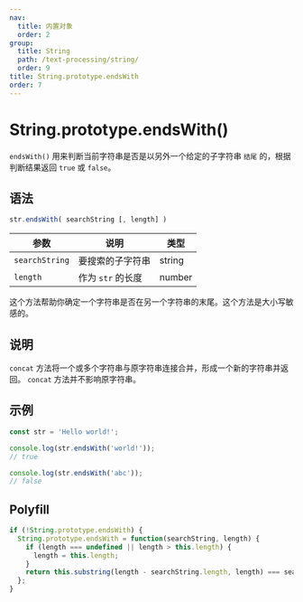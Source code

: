 ```yaml
---
nav:
  title: 内置对象
  order: 2
group:
  title: String
  path: /text-processing/string/
  order: 9
title: String.prototype.endsWith
order: 7
---
```


# String.prototype.endsWith()

`endsWith()` 用来判断当前字符串是否是以另外一个给定的子字符串 `结尾` 的，根据判断结果返回 `true` 或 `false`。

## 语法

```js
str.endsWith( searchString [, length] )
```

| 参数           | 说明              | 类型   |
| -------------- | ----------------- | ------ |
| `searchString` | 要搜索的子字符串  | string |
| `length`       | 作为 `str` 的长度 | number |

这个方法帮助你确定一个字符串是否在另一个字符串的末尾。这个方法是大小写敏感的。

## 说明

`concat` 方法将一个或多个字符串与原字符串连接合并，形成一个新的字符串并返回。 `concat` 方法并不影响原字符串。

## 示例

```js
const str = 'Hello world!';

console.log(str.endsWith('world!'));
// true

console.log(str.endsWith('abc'));
// false
```

## Polyfill

```js
if (!String.prototype.endsWith) {
  String.prototype.endsWith = function(searchString, length) {
    if (length === undefined || length > this.length) {
      length = this.length;
    }
    return this.substring(length - searchString.length, length) === searchString;
  };
}
```
